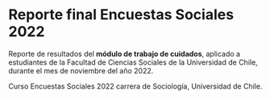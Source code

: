 # Reporte final Encuestas Sociales 2022

Reporte de resultados del **módulo de trabajo de cuidados**, aplicado a estudiantes de la Facultad de Ciencias Sociales de la Universidad de Chile, durante el mes de noviembre del año 2022. 

Curso Encuestas Sociales 2022 carrera de Sociología, Universidad de Chile.
